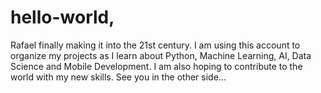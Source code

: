# hello-world,

Rafael finally making it into the 21st century. I am using this account to organize my projects as I learn about Python, Machine Learning, AI, Data Science and Mobile Development. I am also hoping to contribute to the world with my new skills. See you in the other side...
